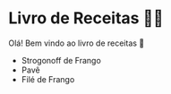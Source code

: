 # Livro de Receitas :man_cook:

Olá! Bem vindo ao livro de receitas :wave:

- Strogonoff de Frango
- Pavê
- Filé de Frango


